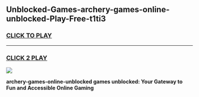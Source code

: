 
## Unblocked-Games-archery-games-online-unblocked-Play-Free-t1ti3
<h3>
<a href="https://premium76.site?title=archery-games-online-unblocked&ref=09A">CLICK TO PLAY</a></h3>
<hr>

<h3>
<a href="https://premium76.site?title=archery-games-online-unblocked&ref=09A">CLICK 2 PLAY</a>
  
</h3>

<a href="https://premium76.site?title=archery-games-online-unblocked&ref=09A"><img src="https://clearcache.store/games.png"></a>


**archery-games-online-unblocked games unblocked: Your Gateway to Fun and Accessible Online Gaming**
